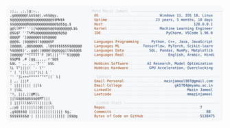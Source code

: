 <picture>
  <source srcset="https://raw.githubusercontent.com/mmazinjameel/mmazinjameel/main/dark_mode.svg?v=1745369423" media="(prefers-color-scheme: dark)">
  <img src="https://raw.githubusercontent.com/mmazinjameel/mmazinjameel/main/light_mode.svg?v=1745369423">
</picture>
